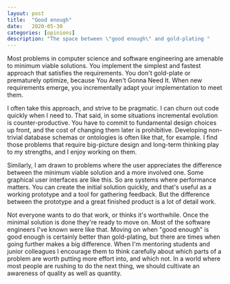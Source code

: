 ```yaml
---
layout: post
title:  "Good enough"
date:   2020-05-30
categories: [opinions]
description: "The space between \"good enough\" and gold-plating "
---
```


Most problems in computer science and software engineering are amenable to minimum viable solutions. You implement the simplest and fastest approach that satisfies the requirements. You don't gold-plate or prematurely optimize, because You Aren't Gonna Need It. When new requirements emerge, you incrementally adapt your implementation to meet them.

I often take this approach, and strive to be pragmatic. I can churn out code quickly when I need to. That said, in some situations incremental evolution is counter-productive. You have to commit to fundamental design choices up front, and the cost of changing them later is prohibitive. Developing non-trivial database schemas or ontologies is often like that, for example. I find those problems that require big-picture design and long-term thinking play to my strengths, and I enjoy working on them.

Similarly, I am drawn to problems where the user appreciates the difference between the minimum viable solution and a more involved one. Some graphical user interfaces are like this. So are systems where performance matters. You can create the initial solution quickly, and that's useful as a working prototype and a tool for gathering feedback. But the difference between the prototype and a great finished product is a lot of detail work.

Not everyone wants to do that work, or thinks it's worthwhile. Once the minimal solution is done they're ready to move on. Most of the software engineers I've known were like that. Moving on when "good enough" is good enough is certainly better than gold-plating, but there are times when going further makes a big difference. When I'm mentoring students and junior colleagues I encourage them to think carefully about which parts of a problem are worth putting more effort into, and which not. In a world where most people are rushing to do the next thing, we should cultivate an awareness of quality as well as quantity.
